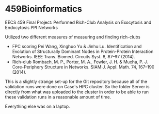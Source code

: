 # 459Bioinformatics
EECS 459 Final Project: Performed Rich-Club Analysis on Exocytosis and Endocytosis PPI Networks

Utilized two different measures of measuring and finding rich-clubs 
* FPC scoring 
	Pei Wang, Xinghuo Yu & Jinhu Lu. Identification and Evolution of Structurally Dominant Nodes in Protein-Protein Interaction Networks. IEEE Trans. Biomed. Circuits Syst. 8, 87–97 (2014).
* Rich-club 
	Rombach, M. P., Porter, M. A., Fowler, J. H. & Mucha, P. J. Core-Periphery Structure in Networks. SIAM J. Appl. Math. 74, 167–190 (2014).

This is a slightly strange set-up for the Git repository because all of the validation runs were done on Case's HPC cluster.
So the folder Server is directly from what was uploaded to the cluster in order to be able to run these validation runs in a reasonable amount of time.

Everything else was on a laptop.
